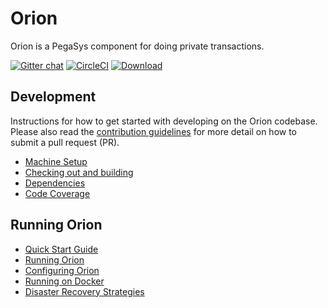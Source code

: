 # Orion
Orion is a PegaSys component for doing private transactions.

[![Gitter chat](https://badges.gitter.im/PegaSysEng/orion.png)](https://gitter.im/PegaSysEng/orion)
[![CircleCI](https://circleci.com/gh/ConsenSys/orion.svg?style=shield&circle-token=5f92fd966a971e60e57f53f2257fe5dda0fcf52c)](https://circleci.com/gh/PegaSysEng/orion)
[![Download](https://api.bintray.com/packages/consensys/binaries/orion/images/download.svg)](https://bintray.com/consensys/binaries/orion/_latestVersion)

## Development
Instructions for how to get started with developing on the Orion codebase. Please also read the 
[contribution guidelines](CONTRIBUTING.md) for more detail on how to submit a pull request (PR).

* [Machine Setup](documentation/development/machine_setup.md)
* [Checking out and building](documentation/development/building.md)
* [Dependencies](documentation/development/dependencies.md)
* [Code Coverage](documentation/development/code-coverage.md)

## Running Orion

* [Quick Start Guide](documentation/development/quick_start.md)
* [Running Orion](documentation/install/running.md)
* [Configuring Orion](documentation/install/configure.md)
* [Running on Docker](documentation/install/docker.md)
* [Disaster Recovery Strategies](documentation/install/disaster_recovery.md)
